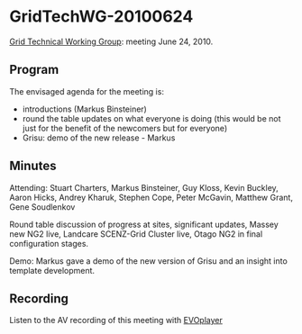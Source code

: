# GridTechWG-20100624

[Grid Technical Working Group](grid-technical-working-group.md): meeting June 24, 2010.

## Program

The envisaged agenda for the meeting is:

- introductions (Markus Binsteiner)
- round the table updates on what everyone is doing (this would be not just for the benefit of the newcomers but for everyone)
- Grisu: demo of the new release - Markus

## Minutes

Attending: Stuart Charters, Markus Binsteiner, Guy Kloss, Kevin Buckley, Aaron Hicks, Andrey Kharuk, Stephen Cope, Peter McGavin, Matthew Grant, Gene Soudlenkov

Round table discussion of progress at sites, significant updates, Massey new NG2 live, Landcare SCENZ-Grid Cluster live, Otago NG2 in final configuration stages.

Demo: Markus gave a demo of the new version of Grisu and an insight into template development.

## Recording

Listen to the AV recording of this meeting with [EVOplayer](http://evo.vrvs.org/evoPlayer/prod/EVOPlayer.jnlp?fileToPlay=http://media.bestgrid.org/TWG-2010-06-24.evx)
